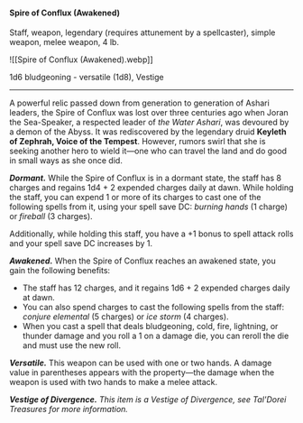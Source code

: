 #### Spire of Conflux (Awakened)

Staff, weapon, legendary (requires attunement by a spellcaster), simple weapon, melee weapon, 4 lb.

![[Spire of Conflux (Awakened).webp]]

1d6 bludgeoning  - versatile (1d8), Vestige

---

A powerful relic passed down from generation to generation of Ashari leaders, the Spire of Conflux was lost over three centuries ago when Joran the Sea-Speaker, a respected leader of *the Water Ashari*, was devoured by a demon of the Abyss. It was rediscovered by the legendary druid **Keyleth of Zephrah, Voice of the Tempest**. However, rumors swirl that she is seeking another hero to wield it—one who can travel the land and do good in small ways as she once did.

***Dormant.*** While the Spire of Conflux is in a dormant state, the staff has 8 charges and regains 1d4 + 2 expended charges daily at dawn. While holding the staff, you can expend 1 or more of its charges to cast one of the following spells from it, using your spell save DC: *burning hands* (1 charge) or *fireball* (3 charges).

Additionally, while holding this staff, you have a +1 bonus to spell attack rolls and your spell save DC increases by 1.

***Awakened.*** When the Spire of Conflux reaches an awakened state, you gain the following benefits:

- The staff has 12 charges, and it regains 1d6 + 2 expended charges daily at dawn.
- You can also spend charges to cast the following spells from the staff: *conjure elemental* (5 charges) or *ice storm* (4 charges).
- When you cast a spell that deals bludgeoning, cold, fire, lightning, or thunder damage and you roll a 1 on a damage die, you can reroll the die and must use the new roll.

***Versatile.*** This weapon can be used with one or two hands. A damage value in parentheses appears with the property—the damage when the weapon is used with two hands to make a melee attack.

***Vestige of Divergence.*** *This item is a Vestige of Divergence, see *Tal'Dorei Treasures* for more information.*
